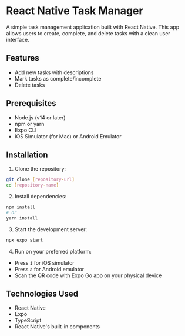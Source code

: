 # React Native Task Manager

A simple task management application built with React Native. This app allows users to create, complete, and delete tasks with a clean user interface.

## Features

- Add new tasks with descriptions
- Mark tasks as complete/incomplete
- Delete tasks

## Prerequisites

- Node.js (v14 or later)
- npm or yarn
- Expo CLI
- iOS Simulator (for Mac) or Android Emulator

## Installation

1. Clone the repository:

```bash
git clone [repository-url]
cd [repository-name]
```

2. Install dependencies:

```bash
npm install
# or
yarn install
```

3. Start the development server:

```bash
npx expo start
```

4. Run on your preferred platform:

- Press `i` for iOS simulator
- Press `a` for Android emulator
- Scan the QR code with Expo Go app on your physical device


## Technologies Used

- React Native
- Expo
- TypeScript
- React Native's built-in components
